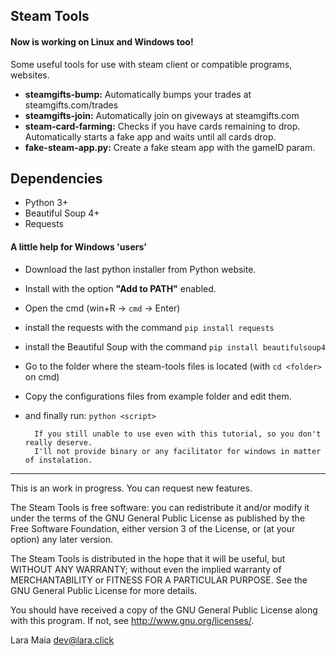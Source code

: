 Steam Tools
-----------

#### Now is working on Linux and Windows too!

Some useful tools for use with steam client or compatible programs, websites.

- **steamgifts-bump:** Automatically bumps your trades at steamgifts.com/trades
- **steamgifts-join:** Automatically join on giveways at steamgifts.com
- **steam-card-farming:** Checks if you have cards remaining to drop. Automatically starts a fake app and waits until all cards drop.
- **fake-steam-app.py:** Create a fake steam app with the gameID param.

Dependencies
------------

- Python 3+
- Beautiful Soup 4+
- Requests

#### A little help for Windows 'users'

- Download the last python installer from Python website.
- Install with the option **"Add to PATH"** enabled.
- Open the cmd (win+R -> ```cmd``` -> Enter)
- install the requests with the command ```pip install requests```
- install the Beautiful Soup with the command ```pip install beautifulsoup4```
- Go to the folder where the steam-tools files is located (with ```cd <folder>``` on cmd)
- Copy the configurations files from example folder and edit them.
- and finally run: ```python <script>```

        If you still unable to use even with this tutorial, so you don't really deserve.
        I'll not provide binary or any facilitator for windows in matter of instalation.

___________________________________________________________________________________________

This is an work in progress. You can request new features.

The Steam Tools is free software: you can redistribute it and/or modify it under the terms of the GNU General Public License as published by the Free Software Foundation, either version 3 of the License, or (at your option) any later version.

The Steam Tools is distributed in the hope that it will be useful, but WITHOUT ANY WARRANTY; without even the implied warranty of MERCHANTABILITY or FITNESS FOR A PARTICULAR PURPOSE. See the GNU General Public License for more details.

You should have received a copy of the GNU General Public License along with this program. If not, see http://www.gnu.org/licenses/.

Lara Maia <dev@lara.click>
